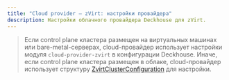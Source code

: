 ```yaml
---
title: "Cloud provider — zVirt: настройки провайдера"
description: Настройки облачного провайдера Deckhouse для zVirt.
---
```


> Если control plane кластера размещен на виртуальных машинах или bare-metal-серверах, cloud-провайдер использует настройки модуля `cloud-provider-zvirt` в конфигурации Deckhouse. Иначе, если control plane кластера размещен в облаке, cloud-провайдер использует структуру [ZvirtClusterConfiguration](#zvirtclusterconfiguration) для настройки.

<!-- SCHEMA -->
